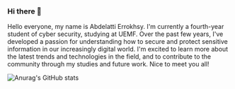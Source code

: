### Hi there 👋

Hello everyone, my name is Abdelatti Errokhsy. I'm currently a fourth-year student of cyber security, studying at UEMF. Over the past few years, I've developed a passion for understanding how to secure and protect sensitive information in our increasingly digital world. I'm excited to learn more about the latest trends and technologies in the field, and to contribute to the community through my studies and future work. Nice to meet you all!


![Anurag's GitHub stats](https://github-readme-stats.vercel.app/api?username=AbdelattiErrokhsy&theme=dark&show_icons=true)


